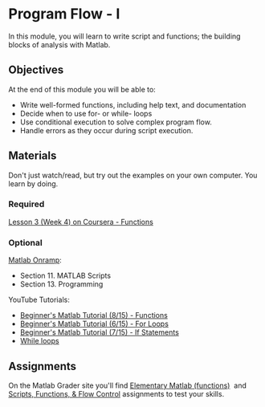 # Program Flow - I

In this module, you will learn to write script and functions; the building blocks of analysis with Matlab.

## Objectives

At the end of this module you will be able to:

- Write well-formed functions, including help text, and documentation
- Decide when to use for- or while- loops
- Use conditional execution to solve complex program flow.
- Handle errors as they occur during script execution.

## Materials

Don't just watch/read, but try out the examples on your own computer. You learn by doing.

### Required

[Lesson 3 (Week 4) on Coursera - Functions](https://www.coursera.org/learn/matlab/home/week/4)

### Optional

[Matlab Onramp](https://matlabacademy.mathworks.com/):

- Section 11. MATLAB Scripts
- Section 13. Programming

YouTube Tutorials:

- [Beginner's Matlab Tutorial (8/15) - Functions](https://www.youtube.com/watch?embed=no&v=rU0sAYugT0o)
- [Beginner's Matlab Tutorial (6/15) - For Loops](https://www.youtube.com/watch?embed=no&v=X2mDfUyyIU8)
- [Beginner's Matlab Tutorial (7/15) - If Statements](https://www.youtube.com/watch?embed=no&v=9S82GH0Sw2U)
- [While loops](https://www.youtube.com/watch?embed=no&v=t-W_a-yG2ns)

## Assignments

On the Matlab Grader site you'll find [Elementary Matlab (functions)](https://grader.mathworks.com/courses/95582-scientific-computing-in-matlab-matlab-basics-spring-2023/assignments/258032-elementary-matlab-using-functions)  and [Scripts, Functions, & Flow Control](https://grader.mathworks.com/courses/95582-scientific-computing-in-matlab-matlab-basics-spring-2023/assignments/258037-scripts-functions-amp-flow-control) assignments to test your skills.
